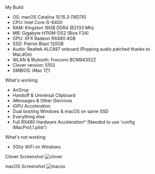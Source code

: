 My Build
- OS: macOS Catalina 10.15.3 (19D76)
- CPU: Intel Core i5-6400
- RAM: Kingston 16GB DDR4 @2133 Mhz
- MB: Gigabyte H110M-DS2 (Bios F24)
- GPU: XFX Radeon RX480 4GB
- SSD: Patriot Blast 120GB
- Audio: Realtek ALC887 onboard (Popping audio patched thanks to MaLdOn)
- WLAN & Blutooth: Foxconn BCM94352Z
- Clover version: 5103
- SMBIOS: iMac 17,1

What's working
- AirDrop
- Handoff & Universal Clipboard
- iMessages & Other iServices
- iGPU Acceleration
- Dual booting Windows & macOS on same SSD
- Everything else
- Full RX480 Hardware Acceleration* (Needed to use 'config iMacPro1,1.plist')

What's not working
- 5Ghz WiFi on Windows

Clover Screenshot
![clover](https://i.ibb.co/HBgTQPk/screenshot0.png)

macOS Screenshot
![macos](https://i.ibb.co/pdhj04b/screenshot1.png)
